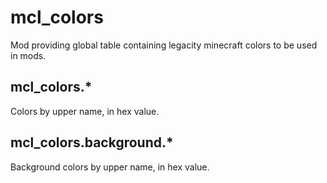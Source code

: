 # mcl_colors
Mod providing global table containing legacity minecraft colors to be used in mods.

## mcl_colors.*
Colors by upper name, in hex value.

## mcl_colors.background.*
Background colors by upper name, in hex value.
